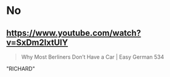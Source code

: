 # No

## https://www.youtube.com/watch?v=SxDm2IxtUlY

> Why Most Berliners Don’t Have a Car | Easy German 534

"RICHARD"
